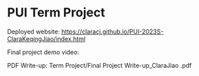 # PUI Term Project

Deployed website: https://claracj.github.io/PUI-2023S-ClaraKeqingJiao/index.html

Final project demo video: 

PDF Write-up: Term Project/Final Project Write-up_ClaraJiao .pdf
